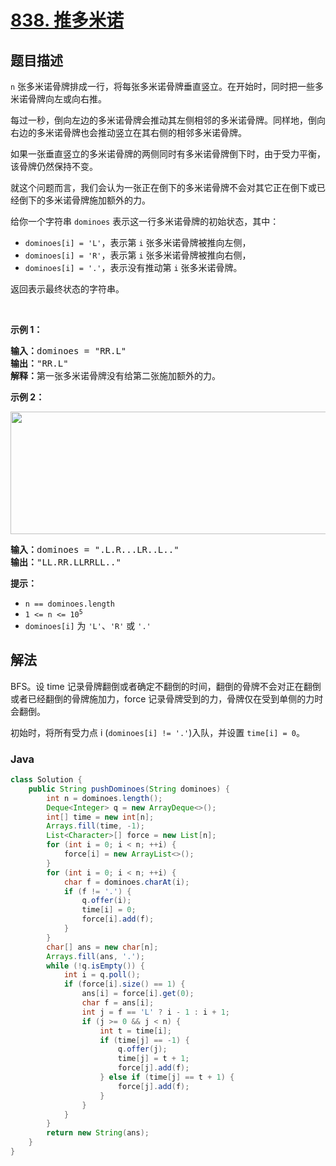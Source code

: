 # [838. 推多米诺](https://leetcode.cn/problems/push-dominoes)

## 题目描述

<p><code>n</code> 张多米诺骨牌排成一行，将每张多米诺骨牌垂直竖立。在开始时，同时把一些多米诺骨牌向左或向右推。</p>

<p>每过一秒，倒向左边的多米诺骨牌会推动其左侧相邻的多米诺骨牌。同样地，倒向右边的多米诺骨牌也会推动竖立在其右侧的相邻多米诺骨牌。</p>

<p>如果一张垂直竖立的多米诺骨牌的两侧同时有多米诺骨牌倒下时，由于受力平衡， 该骨牌仍然保持不变。</p>

<p>就这个问题而言，我们会认为一张正在倒下的多米诺骨牌不会对其它正在倒下或已经倒下的多米诺骨牌施加额外的力。</p>

<p>给你一个字符串 <code>dominoes</code> 表示这一行多米诺骨牌的初始状态，其中：</p>

<ul>
	<li><code>dominoes[i] = 'L'</code>，表示第 <code>i</code> 张多米诺骨牌被推向左侧，</li>
	<li><code>dominoes[i] = 'R'</code>，表示第 <code>i</code> 张多米诺骨牌被推向右侧，</li>
	<li><code>dominoes[i] = '.'</code>，表示没有推动第 <code>i</code> 张多米诺骨牌。</li>
</ul>

<p>返回表示最终状态的字符串。</p>
&nbsp;

<p><strong>示例 1：</strong></p>

<pre>
<strong>输入：</strong>dominoes = "RR.L"
<strong>输出：</strong>"RR.L"
<strong>解释：</strong>第一张多米诺骨牌没有给第二张施加额外的力。
</pre>

<p><strong>示例 2：</strong></p>
<img alt="" src="https://fastly.jsdelivr.net/gh/doocs/leetcode@main/solution/0800-0899/0838.Push%20Dominoes/images/domino.png" style="height: 196px; width: 512px;" />
<pre>
<strong>输入：</strong>dominoes = ".L.R...LR..L.."
<strong>输出：</strong>"LL.RR.LLRRLL.."
</pre>

<p><strong>提示：</strong></p>

<ul>
	<li><code>n == dominoes.length</code></li>
	<li><code>1 &lt;= n &lt;= 10<sup>5</sup></code></li>
	<li><code>dominoes[i]</code> 为 <code>'L'</code>、<code>'R'</code> 或 <code>'.'</code></li>
</ul>

## 解法

BFS。设 time 记录骨牌翻倒或者确定不翻倒的时间，翻倒的骨牌不会对正在翻倒或者已经翻倒的骨牌施加力，force 记录骨牌受到的力，骨牌仅在受到单侧的力时会翻倒。

初始时，将所有受力点 i (`dominoes[i] != '.'`)入队，并设置 `time[i] = 0`。

### **Java**

```java
class Solution {
    public String pushDominoes(String dominoes) {
        int n = dominoes.length();
        Deque<Integer> q = new ArrayDeque<>();
        int[] time = new int[n];
        Arrays.fill(time, -1);
        List<Character>[] force = new List[n];
        for (int i = 0; i < n; ++i) {
            force[i] = new ArrayList<>();
        }
        for (int i = 0; i < n; ++i) {
            char f = dominoes.charAt(i);
            if (f != '.') {
                q.offer(i);
                time[i] = 0;
                force[i].add(f);
            }
        }
        char[] ans = new char[n];
        Arrays.fill(ans, '.');
        while (!q.isEmpty()) {
            int i = q.poll();
            if (force[i].size() == 1) {
                ans[i] = force[i].get(0);
                char f = ans[i];
                int j = f == 'L' ? i - 1 : i + 1;
                if (j >= 0 && j < n) {
                    int t = time[i];
                    if (time[j] == -1) {
                        q.offer(j);
                        time[j] = t + 1;
                        force[j].add(f);
                    } else if (time[j] == t + 1) {
                        force[j].add(f);
                    }
                }
            }
        }
        return new String(ans);
    }
}
```
